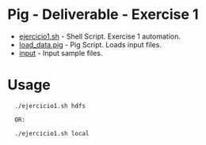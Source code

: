 Pig - Deliverable - Exercise 1
==============================

 * [ejercicio1.sh](./ejercicio1.sh) - Shell Script. Exercise 1 automation.
 * [load_data.pig](./load_data.pig) - Pig Script. Loads input files.
 * [input](./input) - Input sample files.

Usage
=====

      ./ejercicio1.sh hdfs 

      OR: 
      
      ./ejercicio1.sh local
